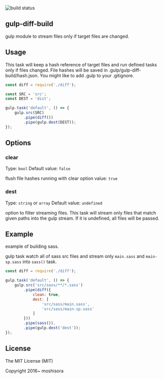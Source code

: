 ![build status](https://circleci.com/gh/moshisora/gulp-diff-build.svg?style=shield&circle-token=8a39ce8a8622dc749863c218662f9befc01642fd)

## gulp-diff-build

gulp module to stream files only if target files are changed.

## Usage

This task will keep a hash reference of target files and run defined tasks only if files changed.
File hashes will be saved in .gulp/gulp-diff-build/hash.json. You might like to add .gulp to your .gitignore.

```javascript
const diff = require('./diff');

const SRC = 'src';
const DEST = 'dist';

gulp.task('default', () => {
    gulp.src(SRC)
        .pipe(diff())
        .pipe(gulp.dest(DEST));
});
```

## Options

### clear

Type: `bool` Default value: `false`

flush file hashes running with clear option value: `true`

### dest

Type: `string` or `array` Default value: `undefined`

option to filter streaming files. This task will stream only files that match given paths into the gulp stream. If it is undefined, all files will be passed.

## Example

example of building sass.

gulp task watch all of sass src files and stream only `main.sass` and `main-sp.sass` into `sass()` task.

```javascript
const diff = require('./diff');

gulp.task('default', () => {
    gulp.src('src/sass/**/*.sass')
        .pipe(diff({
            clean: true,
            dest: [
                'src/sass/main.sass',
                'src/sass/main-sp.sass'
            ]
        }))
        .pipe(sass()),
        .pipe(gulp.dest('dest'));
});
```

## License

The MIT License (MIT)

Copyright 2016~ moshisora
